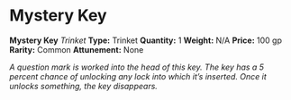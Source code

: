 # Mystery Key

**Mystery Key**
_Trinket_
**Type:** Trinket
**Quantity:** 1
**Weight:** N/A
**Price:** 100 gp
**Rarity:** Common
**Attunement:** None

*A question mark is worked into the head of this key. The key has a 5 percent chance of unlocking any lock into which it’s inserted. Once it unlocks something, the key d<span class="No-Break">isappears.</span>*